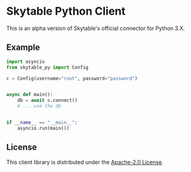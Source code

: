 # Skytable Python Client

This is an alpha version of Skytable's official connector for Python 3.X.

## Example

```python
import asyncio
from skytable_py import Config

c = Config(username="root", password="password")


async def main():
    db = await c.connect()
    # ... use the db


if __name__ == "__main__":
    asyncio.run(main())

```

## License

This client library is distributed under the [Apache-2.0 License](https://www.apache.org/licenses/LICENSE-2.0).
